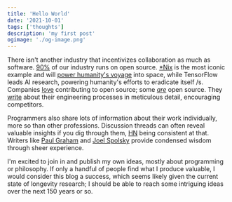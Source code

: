 ```yaml
---
title: 'Hello World'
date: '2021-10-01'
tags: ['thoughts']
description: 'my first post'
ogimage: './og-image.png'
---
```


There isn't another industry that incentivizes collaboration as much as software. [90%](https://www.redhat.com/rhdc/managed-files/rh-enterprise-open-source-report-f27565-202101-en.pdf) of our industry runs on open source. [\*Nix](https://commons.wikimedia.org/wiki/File:Unix_history-simple.svg) is the most iconic example and will [power humanity's voyage](https://web.archive.org/web/20211007014843/https://old.reddit.com/r/spacex/comments/gxb7j1/we_are_the_spacex_software_team_ask_us_anything/ft63jxc/?context=3) into space, while TensorFlow leads AI research, powering humanity's efforts to eradicate itself /s. Companies [lo](https://github.com/Netflix)[ve](https://github.com/facebook) contributing to open source; some [_are_](https://en.wikipedia.org/wiki/Red_Hat) open source. They [wri](https://eng.uber.com/)[te](https://medium.com/airbnb-engineering) about their engineering processes in meticulous detail, encouraging competitors.

Programmers also share lots of information about their work individually, more so than other professions. Discussion threads can often reveal valuable insights if you dig through them, [HN](https://news.ycombinator.com/news) being consistent at that. Writers like [Paul Graham](http://paulgraham.com/index.html) and [Joel Spolsky](https://www.joelonsoftware.com/) provide condensed wisdom through sheer experience.

I'm excited to join in and publish my own ideas, mostly about programming or philosophy. If only a handful of people find what I produce valuable, I would consider this blog a success, which seems likely given the current state of longevity research; I should be able to reach some intriguing ideas over the next 150 years or so.
